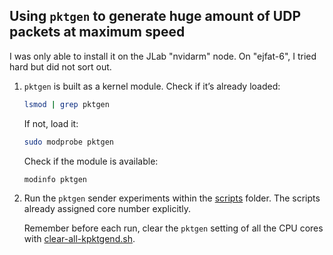 ## Using `pktgen` to generate huge amount of UDP packets at maximum speed

I was only able to install it on the JLab "nvidarm" node. On "ejfat-6", I tried hard but did not sort out.

1. `pktgen` is built as a kernel module. Check if it’s already loaded:

    ```bash
    lsmod | grep pktgen
    ```
    If not, load it:

    ```bash
    sudo modprobe pktgen
    ```

    Check if the module is available:
    ```bash
    modinfo pktgen
    ```
2. Run the `pktgen` sender experiments within the [scripts](../scripts/) folder. The scripts already assigned core number explicitly. 

    Remember before each run, clear the `pktgen` setting of all the CPU cores with [clear-all-kpktgend.sh](../scripts/clear-all-kpktgend.sh). 

